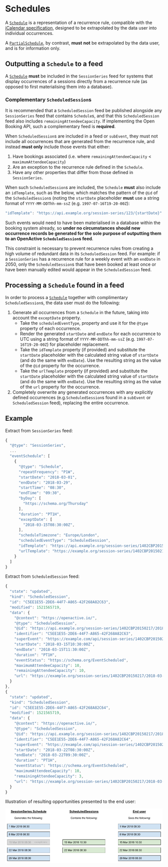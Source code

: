 # Schedules

A [`Schedule`](../data-model/types/schedule.md) is a representation of a recurrence rule, compatible with the [iCalendar specification](https://tools.ietf.org/html/rfc5545), designed to be extrapolated by the data user into individual occurrences.

A [`PartialSchedule`](../data-model/types/partialschedule.md), by contrast, **must** **not** be extrapolated by the data user, and is for information only.

## Outputting a `Schedule` to a feed

A [`Schedule`](../data-model/types/schedule.md) **must** be included in the `SessionSeries` feed for systems that display occurrences of a sessions directly from a recurrence rule \(as opposed to first materialising them into a database\).

### Complementary `ScheduledSession`s

It is recommended that a `ScheduledSession` feed be published alongside any `SessionSeries` feed that contains `Schedule`s, and that this `ScheduledSession` feed also includes `remainingAttendeeCapacity`. If implementing the Open Booking API, such a complementary feed is **required**.

When `ScheduledSession`s are included in a feed or `subEvent`, they must not include all occurrences that are generated from the recurrence rule, and instead **must only** include those events that either:

1. Have bookings associated \(i.e. where `remainingAttendeeCapacity` &lt; `maximumAttendeeCapacity`\)
2. Are an exception to the recurrence rule defined in the `Schedule`.
3. Have any other properties that differ from those defined in `SessionSeries`.

When such `ScheduledSession`s are included, the `Schedule` **must** also include an `idTemplate`, such as the below, which matches the pattern of the `@id` of the `ScheduledSession`s \(noting the `startDate` placeholder **must** use a string format of `YYYY-MM-DDThh-mm-ssZ` \(e.g. `1997-07-16T19-20-00Z`\):

```javascript
"idTemplate": "https://api.example.org/session-series/123/{startDate}"
```

Such events would need to have been materialised in a database within the booking system already, so **under no circumstances should new occurrence records be generated for the sole purpose of outputting them to an OpenActive `ScheduledSession`s feed**.

This constraint is necessary to prevent recurrence rules from creating a high volume of redundant data in its `ScheduledSession` feed. For example: if a `SessionSeries` has a recurrence rule for a weekly event with an `endDate` in 2050, only the `ScheduledSession`s that have been booked at least once or have been manually edited would appear in the `ScheduledSession` feed.

## Processing a `Schedule` found in a feed

In order to process a [`Schedule`](../data-model/types/schedule.md) together with complimentary `ScheduledSession`s, the data user must do the following:

1. Generate all occurrences from a `Schedule` in the future, taking into account the `exceptDate` property.
   * Take the `scheduledEventType`, property and use it for the `@type` property of each occurrence.
   * Render the generated `startDate` and `endDate` for each occurrence to UTC using a string format of `YYYY-MM-DDThh-mm-ssZ` \(e.g. `1997-07-16T19-20-00Z`\) for placeholder replacement.
   * Take the `idTemplate` property \(if provided\) and substitute the `startDate` placeholder with the calculated string value of `startDate` \(and do the same with `endDate`\). Use the resulting string as the value of the `@id` property for the occurrence.
   * Take the `urlTemplate` property \(if provided\) and substitute the `startDate` placeholder with the calculated string value of `startDate` \(and do the same with `endDate`\). Use the resulting string as the value of the `url` property for the occurrence.
2. Completely overwrite any generated occurrences with any explicitly defined occurrences \(e.g.`ScheduledSession`s found in a `subEvent` or `ScheduledSession` feed\), replacing the entire occurrence.

## Example

Extract from `SessionSeries` feed:

```javascript
{
  "@type": "SessionSeries",
  ...
  "eventSchedule": [
    {
      "@type": "Schedule",
      "repeatFrequency": "P1W",
      "startDate": "2018-03-01",
      "endDate": "2018-03-29",
      "startTime": "08:30",
      "endTime": "09:30",
      "byDay": [
        "https://schema.org/Thursday"
      ],
      "duration": "PT1H",
      "exceptDate": [
        "2018-03-15T08:30:00Z",
      ],
      "scheduleTimezone": "Europe/London",
      "scheduledEventType": "ScheduledSession",
      "idTemplate": "https://api.example.org/session-series/1402CBP20150217/{startDate}",
      "urlTemplate": "https://example.org/session-series/1402CBP20150217/{startDate}"
    }
  ]
}
```

Extract from `ScheduledSession` feed:

```javascript
{
  "state": "updated",
  "kind": "ScheduledSession",
  "id": "C5EE1E55-2DE6-44F7-A865-42F268A82C63",
  "modified": 1521565719,
  "data": {
    "@context": "https://openactive.io/",
    "@type": "ScheduledSession",
    "@id": "https://api.example.org/session-series/1402CBP20150217/2018-03-15T10-30-00Z",
    "identifier": "C5EE1E55-2DE6-44F7-A865-42F268A82C63",
    "superEvent": "https://example.com/api/session-series/1402CBP20150217",
    "startDate": "2018-03-15T10:30:00Z",
    "endDate": "2018-03-15T11:30:00Z",
    "duration": "PT1H",
    "eventStatus": "https://schema.org/EventScheduled",
    "maximumAttendeeCapacity": 10,
    "remainingAttendeeCapacity": 10,
    "url": "https://example.org/session-series/1402CBP20150217/2018-03-15T10-30-00Z"
  }
},
{
  "state": "updated",
  "kind": "ScheduledSession",
  "id": "C5EE1E55-2DE6-44F7-A865-42F268A82C64",
  "modified": 1521565719,
  "data": {
    "@context": "https://openactive.io/",
    "@type": "ScheduledSession",
    "@id": "https://api.example.org/session-series/1402CBP20150217/2018-03-22T08-30-00Z",
    "identifier": "C5EE1E55-2DE6-44F7-A865-42F268A82C64",
    "superEvent": "https://example.com/api/session-series/1402CBP20150217",
    "startDate": "2018-03-22T08:30:00Z",
    "endDate": "2018-03-22T09:30:00Z",
    "duration": "PT1H",
    "eventStatus": "https://schema.org/EventScheduled",
    "maximumAttendeeCapacity": 10,
    "remainingAttendeeCapacity": 3,
    "url": "https://example.org/session-series/1402CBP20150217/2018-03-22T08-30-00Z"
  }
}
```

Illustration of resulting opportunities presented to the end user:

![](../.gitbook/assets/openactive-technical-documentation-diagrams.png)

